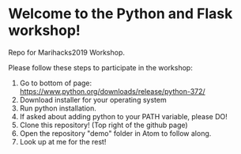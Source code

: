 # Welcome to the Python and Flask workshop!
Repo for Marihacks2019 Workshop.

Please follow these steps to participate in the workshop:

1. Go to bottom of page: https://www.python.org/downloads/release/python-372/
2. Download installer for your operating system
3. Run python installation. 
4. If asked about adding python to your PATH variable, please DO!
5. Clone this repository! (Top right of the github page)
6. Open the repository "demo" folder in Atom to follow along.
7. Look up at me for the rest!